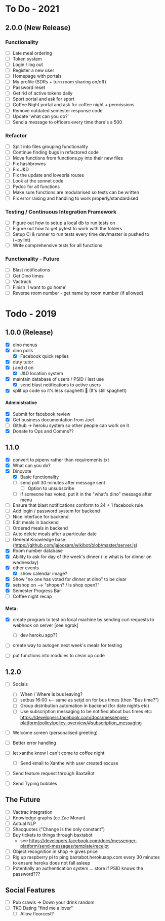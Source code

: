 # To Do - 2021

## 2.0.0 (New Release)

### Functionality

- [ ] Late meal ordering
- [ ] Token system
- [ ] Login / log out
- [ ] Register a new user
- [ ] Homepage with portals
- [ ] My profile (SDRs + turn room sharing on/off)
- [ ] Password reset
- [ ] Get rid of active tokens daily
- [ ] Sport portal and ask for sport
- [ ] Coffee Night portal and ask for coffee night + permissions
- [ ] Remove outdated semester response code
- [ ] Update 'what can you do?'
- [ ] Send a message to officers every time there's a 500

### Refactor

- [ ] Split into files grouping functionality
- [ ] Continue finding bugs in refactored code
- [ ] Move functions from functions.py into their new files
- [ ] Fix hashbrowns
- [ ] Fix J&D
- [ ] Fix the update and loveorla routes
- [ ] Look at the sonnet code
- [ ] Pydoc for all functions
- [ ] Make sure functions are modularised so tests can be written
- [ ] Fix error raising and handling to work properly/standardised

### Testing / Continuous Integration Framework

- [ ] Figure out how to setup a local db to run tests on
- [ ] Figure out how to get pytest to work with the folders
- [ ] Setup CI & runner to run tests every time dev/master is pushed to (+pylint)
- [ ] Write comprehensive tests for all functions

### Functionality - Future

- [ ] Blast notifications
- [ ] Get Dino times
- [ ] Vactrack
- [ ] Finish 'I want to go home'
- [ ] Reverse room number - get name by room number (if allowed)

# Todo - 2019

## 1.0.0 (Release)
- [x] dino menus
- [x] dino polls
	- [x] Facebook quick replies
- [x] duty tutor
- [x] j and d on
	- [x] J&D location system
- [x] maintain database of users / PSID / last use
	- [x] send blast notifications to active users
- [x] split up code so it's less spaghetti 🍝 (It's still spaghett)

#### Administrative

- [x] Submit for facebook review
- [x] Get business documentation from Joel
- [ ] Github -> heroku system so other people can work on it
- [x] Donate to Ops and Comms??

## 1.1.0
- [x] convert to pipenv rather than requirements.txt
- [x] What can you do?
- [x] Dinovote
	- [x] Basic functionality
	- [ ] send poll 30 minutes after message sent
		- [ ] Option to unsubscribe
	- [ ] If someone has voted, put it in the "what's dino" message after menu
- [ ] Ensure that blast notifications conform to 24 + 1 facebook rule
- [ ] Add login / password system for backend
- [ ] Nice interface for backend
- [ ] Edit meals in backend
- [ ] Ordered meals in backend
- [ ] Auto delete meals after a particular date
- [ ] General Knowledge base (https://github.com/jajoosam/wikibot/blob/master/server.js)
- [x] Room number database
- [x] Ability to ask for day of the week's dinner (i.e what is for dinner on wednesday)
- [x] other events
	- [x] show calendar image?
- [x] Show "no one has voted for *dinner* at dino" to be clear
- [x] setshop on --> "shopen? / is shop open?"
- [x] Semester Progress Bar
- [ ] Coffee night recap
#### Meta:

- [x] create program to test on local machine by sending curl requests to webhook on server [see ngrok]
	- [ ] dev heroku app??
- [ ] create way to autogen next week's meals for testing
- [ ] put functions into modules to clean up code


## 1.2.0
- [ ] Socials
	- [ ] When / Where is bus leaving?
	- [ ] setbus 16:00 <-- same as setjd on for bus times (then "Bus time?")
	- [ ] Group distribution automation in backend (for date nights etc)
	- [ ] Use subscription messaging to be notified about bus times etc: https://developers.facebook.com/docs/messenger-platform/policy/policy-overview/#subscription_messaging
- [ ] Welcome screen (personalised greeting)
- [ ] Better error handling
- [ ] let xanthe know I can't come to coffee night
	- [ ] Send email to Xanthe with user created excuse
- [ ] Send feature request through BaxtaBot
- [ ] Send Typing bubbles


## The Future

- [ ] Vactrac integration
- [ ] Knowledge graphs (cc Zac Moran)
- [ ] Actual NLP
- [ ] Shaqquotes ("Change is the only constant")
- [ ] Buy tickets to things through baxtabot
	- see https://developers.facebook.com/docs/messenger-platform/send-messages/template/receipt
- [ ] Object recognition in shop -> gives price
- [ ] Rig up raspberry pi to ping baxtabot.herokuapp.com every 30 minutes to ensure heroku does not fall asleep
- [ ] Potentially an authentication system ... store if PSID knows the password???

## Social Features
- [ ] Pub crawls -> Down your drink random
- [ ] TKC Dating "find me a lover"
	- [ ] Allow floorcest?
